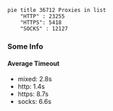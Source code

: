 
```mermaid
pie title 36712 Proxies in list
    "HTTP" : 23255
    "HTTPS": 5418
    "SOCKS" : 12127
```

### Some Info
#### Average Timeout

- mixed: 2.8s
- http: 1.4s
- https: 8.7s
- socks: 6.6s
